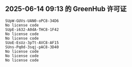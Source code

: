 ## 2025-06-14 09:13 的 GreenHub 许可证
```
SUpW-GUVs-UAN0-oPC8-34D6
No license code
SUpE-i632-A0dA-THC8-1F42
No license code
No license code
SUoE-EsUz-3pTt-AVC8-AF15
SUns-Pq0d-3sqj-pAC8-3D40
No license code
No license code
No license code
```
